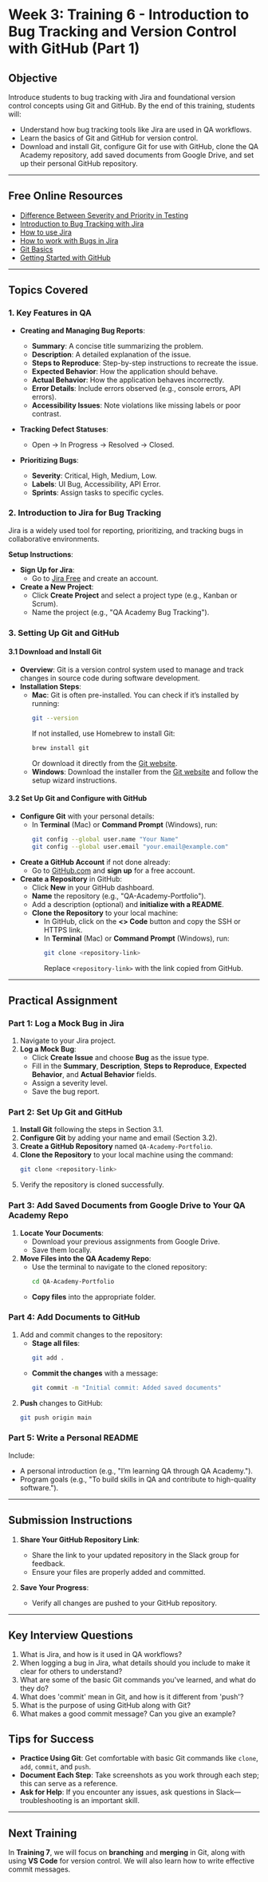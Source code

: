# Week 3: Training 6 - Introduction to Bug Tracking and Version Control with GitHub (Part 1)

## Objective
Introduce students to bug tracking with Jira and foundational version control concepts using Git and GitHub. By the end of this training, students will:
- Understand how bug tracking tools like Jira are used in QA workflows.
- Learn the basics of Git and GitHub for version control.
- Download and install Git, configure Git for use with GitHub, clone the QA Academy repository, add saved documents from Google Drive, and set up their personal GitHub repository.

---

## Free Online Resources
- [Difference Between Severity and Priority in Testing]()
- [Introduction to Bug Tracking with Jira](https://www.atlassian.com/software/jira/guides)
- [How to use Jira](https://www.youtube.com/watch?v=qi5zLHdOytI)
- [How to work with Bugs in Jira](https://www.youtube.com/watch?v=X-UeAjryCAw)
- [Git Basics](https://git-scm.com/doc)
- [Getting Started with GitHub](https://docs.github.com/en/get-started)

---

## Topics Covered

### 1. Key Features in QA

- **Creating and Managing Bug Reports**:
  - **Summary**: A concise title summarizing the problem.
  - **Description**: A detailed explanation of the issue.
  - **Steps to Reproduce**: Step-by-step instructions to recreate the issue.
  - **Expected Behavior**: How the application should behave.
  - **Actual Behavior**: How the application behaves incorrectly.
  - **Error Details**: Include errors observed (e.g., console errors, API errors).
  - **Accessibility Issues**: Note violations like missing labels or poor contrast.

- **Tracking Defect Statuses**:
  - Open → In Progress → Resolved → Closed.

- **Prioritizing Bugs**:
  - **Severity**: Critical, High, Medium, Low.
  - **Labels**: UI Bug, Accessibility, API Error.
  - **Sprints**: Assign tasks to specific cycles.

### 2. Introduction to Jira for Bug Tracking
Jira is a widely used tool for reporting, prioritizing, and tracking bugs in collaborative environments.

**Setup Instructions**:

- **Sign Up for Jira**:
  - Go to [Jira Free](https://www.atlassian.com/software/jira/try) and create an account.
- **Create a New Project**:
  - Click **Create Project** and select a project type (e.g., Kanban or Scrum).
  - Name the project (e.g., "QA Academy Bug Tracking").

### 3. Setting Up Git and GitHub

#### **3.1 Download and Install Git**
- **Overview**: Git is a version control system used to manage and track changes in source code during software development.
- **Installation Steps**:
  - **Mac**: Git is often pre-installed. You can check if it’s installed by running:
    ```bash
    git --version
    ```
    If not installed, use Homebrew to install Git:
    ```bash
    brew install git
    ```
    Or download it directly from the [Git website](https://git-scm.com/downloads).
  - **Windows**: Download the installer from the [Git website](https://git-scm.com/downloads) and follow the setup wizard instructions.

#### **3.2 Set Up Git and Configure with GitHub**
- **Configure Git** with your personal details:
  - In **Terminal** (Mac) or **Command Prompt** (Windows), run:
    ```bash
    git config --global user.name "Your Name"
    git config --global user.email "your.email@example.com"
    ```
- **Create a GitHub Account** if not done already:
  - Go to [GitHub.com](https://github.com) and **sign up** for a free account.
- **Create a Repository** in GitHub:
  - Click **New** in your GitHub dashboard.
  - **Name** the repository (e.g., "QA-Academy-Portfolio").
  - Add a description (optional) and **initialize with a README**.
  - **Clone the Repository** to your local machine:
    - In GitHub, click on the **<> Code** button and copy the SSH or HTTPS link.
    - In **Terminal** (Mac) or **Command Prompt** (Windows), run:
      ```bash
      git clone <repository-link>
      ```
      Replace `<repository-link>` with the link copied from GitHub.

---

## Practical Assignment

### Part 1: Log a Mock Bug in Jira

1. Navigate to your Jira project.
2. **Log a Mock Bug**:
   - Click **Create Issue** and choose **Bug** as the issue type.
   - Fill in the **Summary**, **Description**, **Steps to Reproduce**, **Expected Behavior**, and **Actual Behavior** fields.
   - Assign a severity level.
   - Save the bug report.

### Part 2: Set Up Git and GitHub

1. **Install Git** following the steps in Section 3.1.
2. **Configure Git** by adding your name and email (Section 3.2).
3. **Create a GitHub Repository** named `QA-Academy-Portfolio`.
4. **Clone the Repository** to your local machine using the command:
   ```bash
   git clone <repository-link>
   ```
5. Verify the repository is cloned successfully.

### Part 3: Add Saved Documents from Google Drive to Your QA Academy Repo

1. **Locate Your Documents**:
   - Download your previous assignments from Google Drive.
   - Save them locally.
2. **Move Files into the QA Academy Repo**:
   - Use the terminal to navigate to the cloned repository:
     ```bash
     cd QA-Academy-Portfolio
     ```
   - **Copy files** into the appropriate folder.

### Part 4: Add Documents to GitHub

1. Add and commit changes to the repository:
   - **Stage all files**:
     ```bash
     git add .
     ```
   - **Commit the changes** with a message:
     ```bash
     git commit -m "Initial commit: Added saved documents"
     ```
2. **Push** changes to GitHub:
   ```bash
   git push origin main
   ```

### Part 5: Write a Personal README

Include:
- A personal introduction (e.g., "I’m learning QA through QA Academy.").
- Program goals (e.g., "To build skills in QA and contribute to high-quality software.").

---

## Submission Instructions

1. **Share Your GitHub Repository Link**:
   - Share the link to your updated repository in the Slack group for feedback.
   - Ensure your files are properly added and committed.

2. **Save Your Progress**:
   - Verify all changes are pushed to your GitHub repository.

---

## Key Interview Questions

1. What is Jira, and how is it used in QA workflows?
2. When logging a bug in Jira, what details should you include to make it clear for others to understand?
3. What are some of the basic Git commands you've learned, and what do they do?
4. What does 'commit' mean in Git, and how is it different from 'push'?
5. What is the purpose of using GitHub along with Git?
6. What makes a good commit message? Can you give an example?

## Tips for Success

- **Practice Using Git**: Get comfortable with basic Git commands like `clone`, `add`, `commit`, and `push`.
- **Document Each Step**: Take screenshots as you work through each step; this can serve as a reference.
- **Ask for Help**: If you encounter any issues, ask questions in Slack—troubleshooting is an important skill.

---

## Next Training
In **Training 7**, we will focus on **branching** and **merging** in Git, along with using **VS Code** for version control. We will also learn how to write effective commit messages.
